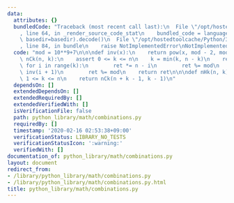 ```yaml
---
data:
  attributes: {}
  bundledCode: "Traceback (most recent call last):\n  File \"/opt/hostedtoolcache/Python/3.8.5/x64/lib/python3.8/site-packages/onlinejudge_verify/documentation/build.py\"\
    , line 64, in _render_source_code_stat\n    bundled_code = language.bundle(stat.path,\
    \ basedir=basedir).decode()\n  File \"/opt/hostedtoolcache/Python/3.8.5/x64/lib/python3.8/site-packages/onlinejudge_verify/languages/python.py\"\
    , line 84, in bundle\n    raise NotImplementedError\nNotImplementedError\n"
  code: "mod = 10**9+7\n\n\ndef inv(x):\n    return pow(x, mod - 2, mod)\n\n\ndef\
    \ nCk(n, k):\n    assert 0 <= k <= n\n    k = min(k, n - k)\n    ret = 1\n   \
    \ for i in range(k):\n        ret *= n - i\n        ret %= mod\n        ret *=\
    \ inv(i + 1)\n        ret %= mod\n    return ret\n\n\ndef nHk(n, k):\n    assert\
    \ 1 <= k <= n\n    return nCk(n + k - 1, k - 1)\n"
  dependsOn: []
  extendedDependsOn: []
  extendedRequiredBy: []
  extendedVerifiedWith: []
  isVerificationFile: false
  path: python_library/math/combinations.py
  requiredBy: []
  timestamp: '2020-02-16 02:53:38+09:00'
  verificationStatus: LIBRARY_NO_TESTS
  verificationStatusIcon: ':warning:'
  verifiedWith: []
documentation_of: python_library/math/combinations.py
layout: document
redirect_from:
- /library/python_library/math/combinations.py
- /library/python_library/math/combinations.py.html
title: python_library/math/combinations.py
---
```

